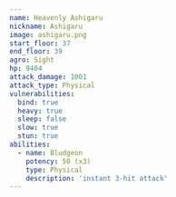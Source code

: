 ```yaml
---
name: Heavenly Ashigaru
nickname: Ashigaru
image: ashigaru.png
start_floor: 37
end_floor: 39
agro: Sight
hp: 9404
attack_damage: 1001
attack_type: Physical
vulnerabilities:
  bind: true
  heavy: true
  sleep: false
  slow: true
  stun: true
abilities:
  - name: Bludgeon
    potency: 50 (x3)
    type: Physical
    description: 'instant 3-hit attack'
---
```

